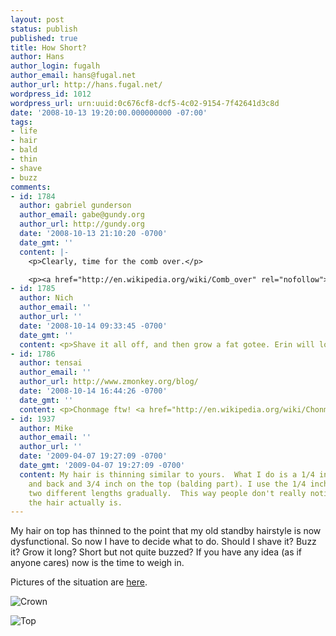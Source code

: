 ```yaml
---
layout: post
status: publish
published: true
title: How Short?
author: Hans
author_login: fugalh
author_email: hans@fugal.net
author_url: http://hans.fugal.net/
wordpress_id: 1012
wordpress_url: urn:uuid:0c676cf8-dcf5-4c02-9154-7f42641d3c8d
date: '2008-10-13 19:20:00.000000000 -07:00'
tags:
- life
- hair
- bald
- thin
- shave
- buzz
comments:
- id: 1784
  author: gabriel gunderson
  author_email: gabe@gundy.org
  author_url: http://gundy.org
  date: '2008-10-13 21:10:20 -0700'
  date_gmt: ''
  content: |-
    <p>Clearly, time for the comb over.</p>

    <p><a href="http://en.wikipedia.org/wiki/Comb_over" rel="nofollow">http://en.wikipedia.org/wiki/Comb_over</a></p>
- id: 1785
  author: Nich
  author_email: ''
  author_url: ''
  date: '2008-10-14 09:33:45 -0700'
  date_gmt: ''
  content: <p>Shave it all off, and then grow a fat gotee. Erin will love it.</p>
- id: 1786
  author: tensai
  author_email: ''
  author_url: http://www.zmonkey.org/blog/
  date: '2008-10-14 16:44:26 -0700'
  date_gmt: ''
  content: <p>Chonmage ftw! <a href="http://en.wikipedia.org/wiki/Chonmage" rel="nofollow">http://en.wikipedia.org/wiki/Chonmage</a></p>
- id: 1937
  author: Mike
  author_email: ''
  author_url: ''
  date: '2009-04-07 19:27:09 -0700'
  date_gmt: '2009-04-07 19:27:09 -0700'
  content: My hair is thinning similar to yours.  What I do is a 1/4 inch on the sides
    and back and 3/4 inch on the top (balding part). I use the 1/4 inch to blend the
    two different lengths gradually.  This way people don't really notice how thin
    the hair actually is.
---
```

<p>My hair on top has thinned to the point that my old standby hairstyle is now dysfunctional. So now I have to decide what to do. Should I shave it? Buzz it? Grow it long? Short but not quite buzzed? If you have any idea (as if anyone cares) now is the time to weigh in.</p>

<p>Pictures of the situation are <a href="http://foton.fugal.net/album/166">here</a>.</p>

<p><img src="http://foton.fugal.net/foto/3647/thumbnail" alt="Crown"/></p>

<p><img src="http://foton.fugal.net/foto/3655/thumbnail" alt="Top"/></p>
